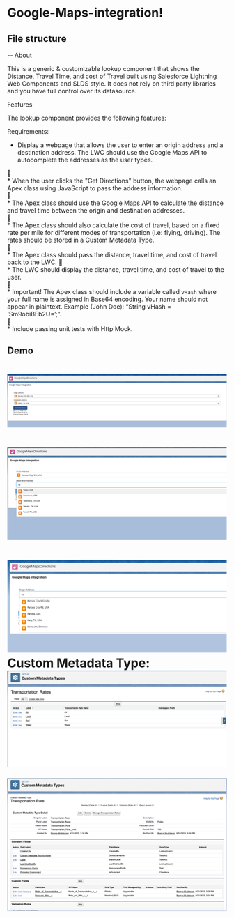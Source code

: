 # Google-Maps-integration!

## File structure
-- 
About

This is a generic & customizable lookup component that shows the Distance, Travel Time, and cost of Travel built using Salesforce Lightning Web Components and SLDS style.
It does not rely on third party libraries and you have full control over its datasource.

Features

The lookup component provides the following features:

Requirements: <br />
* Display a webpage that allows the user to enter an origin address and a destination address. The LWC should use the Google Maps API to autocomplete the addresses as the user types.


 <br>* When the user clicks the "Get Directions" button, the webpage calls an Apex class using 
    JavaScript to pass the address information.</br>
 <br>* The Apex class should use the Google Maps API to calculate the distance and travel time
    between the origin and destination addresses.</br>
 <br>* The Apex class should also calculate the cost of travel, based on a fixed rate per mile for
    different modes of transportation (i.e: flying, driving). The rates should be stored in a Custom
    Metadata Type.</br>
 <br>* The Apex class should pass the distance, travel time, and cost of travel back to the LWC.
 <br>* The LWC should display the distance, travel time, and cost of travel to the user.</br>
 <br>* Important! The Apex class should include a variable called `vHash` where your full name is
    assigned in Base64 encoding. Your name should not appear in plaintext. Example (John Doe):
    “String vHash = ‘Sm9obiBEb2U=’;”.</br>
 <br>* Include passing unit tests with Http Mock.</br>







## Demo
![](GoogleMap_2.png)
===================
![](GoogleMaps_1.png)
===================
![](GoogleMaps_3.png)
  Custom Metadata Type:
  ![](Images/Image_1.png)
  ===============
  ![](Images/Image_2.png)
  
  



